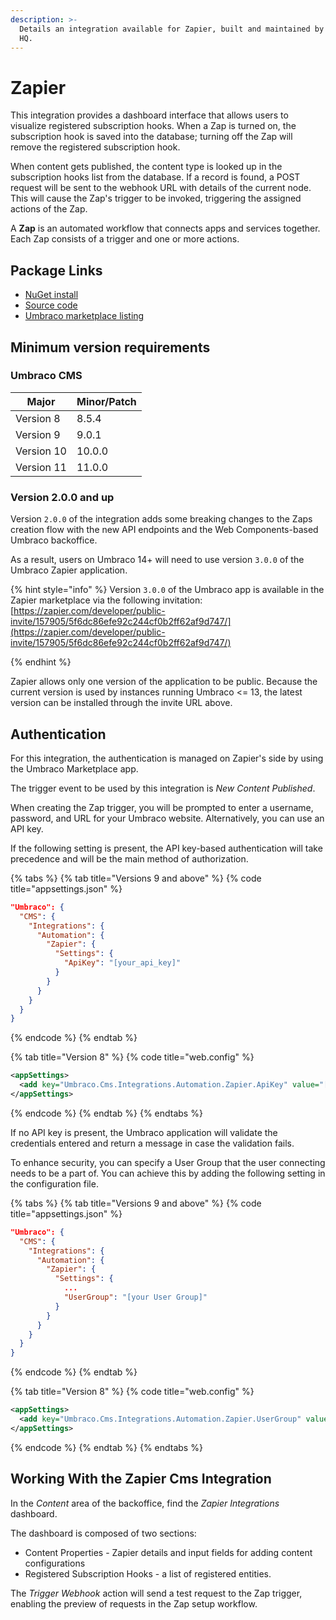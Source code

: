 ```yaml
---
description: >-
  Details an integration available for Zapier, built and maintained by Umbraco
  HQ.
---
```


# Zapier

This integration provides a dashboard interface that allows users to visualize registered subscription hooks. When a Zap is turned on, the subscription hook is saved into the database; turning off the Zap will remove the registered subscription hook.

When content gets published, the content type is looked up in the subscription hooks list from the database. If a record is found, a POST request will be sent to the webhook URL with details of the current node. This will cause the Zap's trigger to be invoked, triggering the assigned actions of the Zap.

A **Zap** is an automated workflow that connects apps and services together. Each Zap consists of a trigger and one or more actions.

## Package Links

* [NuGet install](https://www.nuget.org/packages/Umbraco.Cms.Integrations.Automation.Zapier)
* [Source code](https://github.com/umbraco/Umbraco.Cms.Integrations/tree/main/src/Umbraco.Cms.Integrations.Automation.Zapier)
* [Umbraco marketplace listing](https://marketplace.umbraco.com/package/umbraco.cms.integrations.automation.zapier)

## Minimum version requirements

### Umbraco CMS

| Major      | Minor/Patch |
| ---------- | ----------- |
| Version 8  | 8.5.4       |
| Version 9  | 9.0.1       |
| Version 10 | 10.0.0      |
| Version 11 | 11.0.0      |

### Version 2.0.0 and up

Version `2.0.0` of the integration adds some breaking changes to the Zaps creation flow with the new API endpoints and the Web Components-based Umbraco backoffice.

As a result, users on Umbraco 14+ will need to use version `3.0.0` of the Umbraco Zapier application.

{% hint style="info" %}
Version `3.0.0` of the Umbraco app is available in the Zapier marketplace via the following invitation: [https://zapier.com/developer/public-invite/157905/5f6dc86efe92c244cf0b2ff62af9d747/](https://zapier.com/developer/public-invite/157905/5f6dc86efe92c244cf0b2ff62af9d747/)

{% endhint %}

Zapier allows only one version of the application to be public. Because the current version is used by instances running Umbraco  <= 13, the latest version can be installed through the invite URL above.

## Authentication

For this integration, the authentication is managed on Zapier's side by using the Umbraco Marketplace app.

The trigger event to be used by this integration is _New Content Published_.

When creating the Zap trigger, you will be prompted to enter a username, password, and URL for your Umbraco website. Alternatively, you can use an API key.

If the following setting is present, the API key-based authentication will take precedence and will be the main method of authorization.

{% tabs %}
{% tab title="Versions 9 and above" %}
{% code title="appsettings.json" %}
```json
"Umbraco": {
  "CMS": {
    "Integrations": {
      "Automation": {
        "Zapier": {
          "Settings": {
            "ApiKey": "[your_api_key]"
          }
        }
      }
    }
  }
}
```
{% endcode %}
{% endtab %}

{% tab title="Version 8" %}
{% code title="web.config" %}
```xml
<appSettings>
  <add key="Umbraco.Cms.Integrations.Automation.Zapier.ApiKey" value="[your_api_key]" />
</appSettings>
```
{% endcode %}
{% endtab %}
{% endtabs %}

If no API key is present, the Umbraco application will validate the credentials entered and return a message in case the validation fails.

To enhance security, you can specify a User Group that the user connecting needs to be a part of. You can achieve this by adding the following setting in the configuration file.

{% tabs %}
{% tab title="Versions 9 and above" %}
{% code title="appsettings.json" %}
```json
"Umbraco": {
  "CMS": {
    "Integrations": {
      "Automation": {
        "Zapier": {
          "Settings": {
            ...
            "UserGroup": "[your User Group]"
          }
        }
      }
    }
  }
}
```
{% endcode %}
{% endtab %}

{% tab title="Version 8" %}
{% code title="web.config" %}
```xml
<appSettings>
  <add key="Umbraco.Cms.Integrations.Automation.Zapier.UserGroup" value="[your User Group]" />
</appSettings>
```
{% endcode %}
{% endtab %}
{% endtabs %}

## Working With the Zapier Cms Integration

In the _Content_ area of the backoffice, find the _Zapier Integrations_ dashboard.

The dashboard is composed of two sections:

* Content Properties - Zapier details and input fields for adding content configurations
* Registered Subscription Hooks - a list of registered entities.

The _Trigger Webhook_ action will send a test request to the Zap trigger, enabling the preview of requests in the Zap setup workflow.
